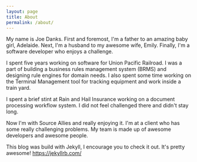 ```yaml
---
layout: page
title: About
permalink: /about/
---
```


My name is Joe Danks. First and foremost, I'm a father to an amazing baby girl, Adelaide. Next, I'm a husband to my awesome wife, Emily. Finally, I'm a software developer who enjoys a challenge.

I spent five years working on software for Union Pacific Railroad. I was a part of building a business rules management system (BRMS) and designing rule engines for domain needs. I also spent some time working on the Terminal Management tool for tracking equipment and work inside a train yard.

I spent a brief stint at Rain and Hail Insurance working on a document processing workflow system. I did not feel challenged there and didn't stay long.

Now I'm with Source Allies and really enjoying it. I'm at a client who has some really challenging problems. My team is made up of awesome developers and awesome people.

This blog was build with Jekyll, I encourage you to check it out. It's pretty awesome!
https://jekyllrb.com/
